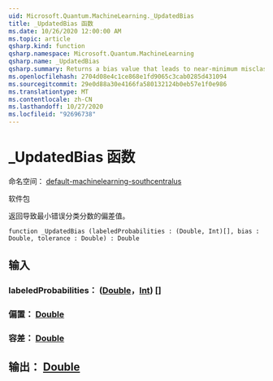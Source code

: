 ```yaml
---
uid: Microsoft.Quantum.MachineLearning._UpdatedBias
title: _UpdatedBias 函数
ms.date: 10/26/2020 12:00:00 AM
ms.topic: article
qsharp.kind: function
qsharp.namespace: Microsoft.Quantum.MachineLearning
qsharp.name: _UpdatedBias
qsharp.summary: Returns a bias value that leads to near-minimum misclassification score.
ms.openlocfilehash: 2704d08e4c1ce868e1fd9065c3cab0285d431094
ms.sourcegitcommit: 29e0d88a30e4166fa580132124b0eb57e1f0e986
ms.translationtype: MT
ms.contentlocale: zh-CN
ms.lasthandoff: 10/27/2020
ms.locfileid: "92696738"
---
```

# <a name="_updatedbias-function"></a>_UpdatedBias 函数

命名空间： [default-machinelearning-southcentralus](xref:Microsoft.Quantum.MachineLearning)

软件包 [](https://nuget.org/packages/)


返回导致最小错误分类分数的偏差值。

```qsharp
function _UpdatedBias (labeledProbabilities : (Double, Int)[], bias : Double, tolerance : Double) : Double
```


## <a name="input"></a>输入

### <a name="labeledprobabilities--doubleint"></a>labeledProbabilities： ([Double](xref:microsoft.quantum.lang-ref.double)，[Int](xref:microsoft.quantum.lang-ref.int)) []




### <a name="bias--double"></a>偏置： [Double](xref:microsoft.quantum.lang-ref.double)




### <a name="tolerance--double"></a>容差： [Double](xref:microsoft.quantum.lang-ref.double)





## <a name="output--double"></a>输出： [Double](xref:microsoft.quantum.lang-ref.double)

